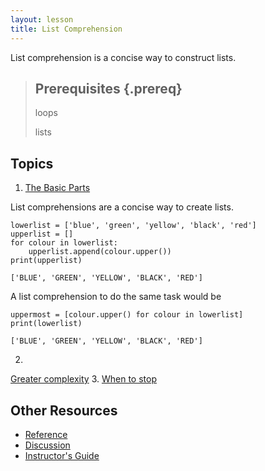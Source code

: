 ```yaml
---
layout: lesson
title: List Comprehension
---
```

List comprehension is a concise way to construct lists. 

> ## Prerequisites {.prereq}
> loops
> 
> lists
## Topics

1.  [The Basic Parts](01-slug.html)

List comprehensions are a concise way to create lists. 

~~~ {.python}
lowerlist = ['blue', 'green', 'yellow', 'black', 'red'] 
upperlist = []
for colour in lowerlist:
    upperlist.append(colour.upper())
print(upperlist)

~~~

~~~ {.output}
['BLUE', 'GREEN', 'YELLOW', 'BLACK', 'RED']
~~~

A list comprehension to do the same task would be

~~~ {.python}
uppermost = [colour.upper() for colour in lowerlist]
print(lowerlist)
~~~

~~~ {.output}
['BLUE', 'GREEN', 'YELLOW', 'BLACK', 'RED']
~~~
2.
  [Greater complexity](02-slug.html)
3.  [When to stop](03-slug.html)

## Other Resources

*   [Reference](reference.html)
*   [Discussion](discussion.html)
*   [Instructor's Guide](instructors.html)